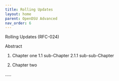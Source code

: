 ```yaml
---
title: Rolling Updates 
layout: home
parent: OpenDSU Advanced
nav_order: 6
---
```


Rolling Updates (RFC-024)


Abstract

1. Chapter one
1.1 sub-Chapter
2.1.1 sub-sub-Chapter

2. Chapter two

…..
